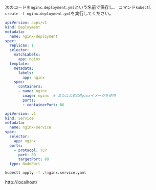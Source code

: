 



次のコードを`nginx.deployment.yml`という名前で保存し、 コマンド`kubectl create -f nginx.deployment.yml`を実行してください。

```yml
apiVersion: apps/v1
kind: Deployment
metadata:
  name: nginx-deployment
spec:
  replicas: 1
  selector:
    matchLabels:
      app: nginx
  template:
    metadata:
      labels:
        app: nginx
    spec:
      containers:
      - name: nginx
        image: nginx  # または公式のNginxイメージを使用
        ports:
        - containerPort: 80
```



```yml
apiVersion: v1
kind: Service
metadata:
  name: nginx-service
spec:
  selector:
    app: nginx
  ports:
    - protocol: TCP
      port: 80
      targetPort: 80
  type: NodePort
```

```sh
kubectl apply -f .\nginx.service.yaml
```





http://localhost/







